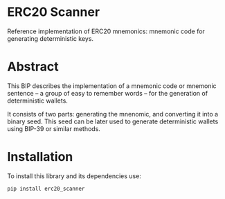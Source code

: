 # ERC20 Scanner
Reference implementation of ERC20 mnemonics: mnemonic code for generating deterministic keys.

# Abstract
This BIP describes the implementation of a mnemonic code or mnemonic sentence – a group of easy to remember words – for the generation of deterministic wallets.

It consists of two parts: generating the mnenomic, and converting it into a binary seed. This seed can be later used to generate deterministic wallets using BIP-39 or similar methods.

# Installation
To install this library and its dependencies use:

```
pip install erc20_scanner
```